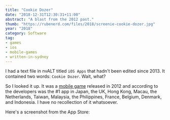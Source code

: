 ```yaml
---
title: "Cookie Dozer"
date: "2018-12-31T12:30:31+11:00"
abstract: "A blast from the 2012 past."
thumb: "https://rubenerd.com/files/2018/screenie-cookie-dozer.jpg"
year: "2018"
category: Software
tag:
- games
- ios
- mobile-games
- written-in-sydney
---
```

I had a text file in nvALT titled `iOS Apps` that hadn't been edited since 2013. It contained two words: `Cookie Dozer`. Wait, what?

So I looked it up. It was a [mobile game] released in 2012 and according to the developers was the #1 app in Japan, the UK, Hong Kong, Macau, the Netherlands, Taiwan, Malaysia, the Philippines, France, Belgium, Denmark, and Indonesia. I have no recollection of it whatsoever.

Here's a screenshot from the App Store:

<p><img src="https://rubenerd.com/files/2018/screenie-cookie-dozer.jpg" alt="" style=" image-rendering:optimizeSpeed; image-rendering:-moz-crisp-edges; image-rendering:-o-crisp-edges; image-rendering:-webkit-optimize-contrast; image-rendering:optimize-contrast; image-rendering:crisp-edges; image-rendering:pixelated; -ms-interpolation-mode:nearest-neighbor;" />

[mobile game]: https://itunes.apple.com/us/app/cookie-dozer/id377624008


